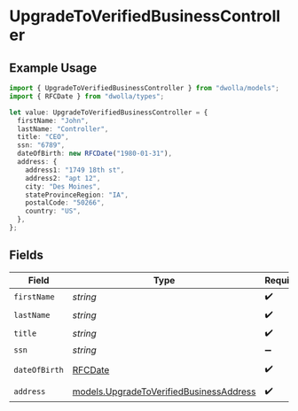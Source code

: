 # UpgradeToVerifiedBusinessController

## Example Usage

```typescript
import { UpgradeToVerifiedBusinessController } from "dwolla/models";
import { RFCDate } from "dwolla/types";

let value: UpgradeToVerifiedBusinessController = {
  firstName: "John",
  lastName: "Controller",
  title: "CEO",
  ssn: "6789",
  dateOfBirth: new RFCDate("1980-01-31"),
  address: {
    address1: "1749 18th st",
    address2: "apt 12",
    city: "Des Moines",
    stateProvinceRegion: "IA",
    postalCode: "50266",
    country: "US",
  },
};
```

## Fields

| Field                                                                                    | Type                                                                                     | Required                                                                                 | Description                                                                              | Example                                                                                  |
| ---------------------------------------------------------------------------------------- | ---------------------------------------------------------------------------------------- | ---------------------------------------------------------------------------------------- | ---------------------------------------------------------------------------------------- | ---------------------------------------------------------------------------------------- |
| `firstName`                                                                              | *string*                                                                                 | :heavy_check_mark:                                                                       | N/A                                                                                      | John                                                                                     |
| `lastName`                                                                               | *string*                                                                                 | :heavy_check_mark:                                                                       | N/A                                                                                      | Controller                                                                               |
| `title`                                                                                  | *string*                                                                                 | :heavy_check_mark:                                                                       | N/A                                                                                      | CEO                                                                                      |
| `ssn`                                                                                    | *string*                                                                                 | :heavy_minus_sign:                                                                       | N/A                                                                                      | 6789                                                                                     |
| `dateOfBirth`                                                                            | [RFCDate](../types/rfcdate.md)                                                           | :heavy_check_mark:                                                                       | N/A                                                                                      | 1980-01-31                                                                               |
| `address`                                                                                | [models.UpgradeToVerifiedBusinessAddress](../models/upgradetoverifiedbusinessaddress.md) | :heavy_check_mark:                                                                       | N/A                                                                                      |                                                                                          |